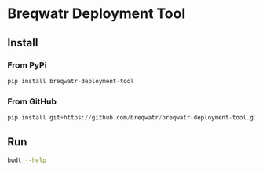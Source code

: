 # Breqwatr Deployment Tool


## Install

### From PyPi

```python
pip install breqwatr-deployment-tool
```

### From GitHub

```python
pip install git+https://github.com/breqwatr/breqwatr-deployment-tool.git
```


## Run

```bash
bwdt --help
```
